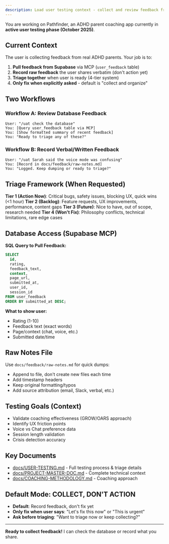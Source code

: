 ```yaml
---
description: Load user testing context - collect and review feedback from database and conversations
---
```


You are working on Pathfinder, an ADHD parent coaching app currently in **active user testing phase (October 2025)**.

## Current Context

The user is collecting feedback from real ADHD parents. Your job is to:

1. **Pull feedback from Supabase** via MCP (`user_feedback` table)
2. **Record raw feedback** the user shares verbatim (don't action yet)
3. **Triage together** when user is ready (4-tier system)
4. **Only fix when explicitly asked** - default is "collect and organize"

## Two Workflows

### Workflow A: Review Database Feedback
```
User: "/uat check the database"
You: [Query user_feedback table via MCP]
You: [Show formatted summary of recent feedback]
You: "Ready to triage any of these?"
```

### Workflow B: Record Verbal/Written Feedback
```
User: "/uat Sarah said the voice mode was confusing"
You: [Record in docs/feedback/raw-notes.md]
You: "Logged. Keep dumping or ready to triage?"
```

## Triage Framework (When Requested)

**Tier 1 (Action Now)**: Critical bugs, safety issues, blocking UX, quick wins (<1 hour)
**Tier 2 (Backlog)**: Feature requests, UX improvements, performance, content gaps
**Tier 3 (Future)**: Nice to have, out of scope, research needed
**Tier 4 (Won't Fix)**: Philosophy conflicts, technical limitations, rare edge cases

## Database Access (Supabase MCP)

**SQL Query to Pull Feedback:**
```sql
SELECT
  id,
  rating,
  feedback_text,
  context,
  page_url,
  submitted_at,
  user_id,
  session_id
FROM user_feedback
ORDER BY submitted_at DESC;
```

**What to show user:**
- Rating (1-10)
- Feedback text (exact words)
- Page/context (chat, voice, etc.)
- Submitted date/time

## Raw Notes File

Use `docs/feedback/raw-notes.md` for quick dumps:
- Append to file, don't create new files each time
- Add timestamp headers
- Keep original formatting/typos
- Add source attribution (email, Slack, verbal, etc.)

## Testing Goals (Context)

- Validate coaching effectiveness (GROW/OARS approach)
- Identify UX friction points
- Voice vs Chat preference data
- Session length validation
- Crisis detection accuracy

## Key Documents

- [docs/USER-TESTING.md](docs/USER-TESTING.md) - Full testing process & triage details
- [docs/PROJECT-MASTER-DOC.md](docs/PROJECT-MASTER-DOC.md) - Complete technical context
- [docs/COACHING-METHODOLOGY.md](docs/COACHING-METHODOLOGY.md) - Coaching approach

## Default Mode: COLLECT, DON'T ACTION

- **Default**: Record feedback, don't fix yet
- **Only fix when user says**: "Let's fix this now" or "This is urgent"
- **Ask before triaging**: "Want to triage now or keep collecting?"

---

**Ready to collect feedback!** I can check the database or record what you share.

